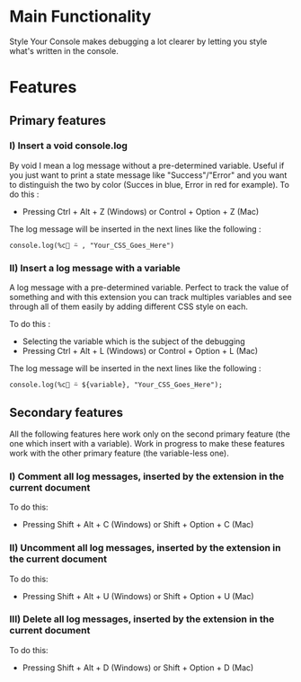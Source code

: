 # Main Functionality
Style Your Console makes debugging a lot clearer by letting you style what's written in the console.

# Features
## Primary features

### I) Insert a void console.log
By void I mean a log message without a pre-determined variable. Useful if you just want to print a state message like "Success"/"Error" and you want to distinguish the two by color (Succes in blue, Error in red for example).
To do this :
- Pressing Ctrl + Alt + Z (Windows) or Control + Option + Z (Mac)

The log message will be inserted in the next lines like the following : 

`console.log(%c🎨 ⍨ , "Your_CSS_Goes_Here")`
### II) Insert a log message with a variable
A log message with a pre-determined variable. Perfect to track the value of something and with this extension you can track multiples variables and see through all of them easily by adding different CSS style on each.

To do this :

- Selecting the variable which is the subject of the debugging
- Pressing Ctrl + Alt + L (Windows) or Control + Option + L (Mac)

The log message will be inserted in the next lines like the following : 

`console.log(%c🎨 ⍨ ${variable}, "Your_CSS_Goes_Here");`

## Secondary features
All the following features here work only on the second primary feature (the one which insert with a variable). 
Work in progress to make these features work with the other primary feature (the variable-less one).

### I) Comment all log messages, inserted by the extension in the current document
To do this:
- Pressing Shift + Alt + C (Windows) or Shift + Option + C (Mac)
### II) Uncomment all log messages, inserted by the extension in the current document
To do this:
- Pressing Shift + Alt + U (Windows) or Shift + Option + U (Mac)
### III) Delete all log messages, inserted by the extension in the current document
To do this:
- Pressing Shift + Alt + D (Windows) or Shift + Option + D (Mac)